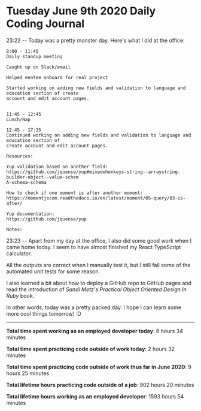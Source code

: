 # Tuesday June 9th 2020 Daily Coding Journal

23:22 -- Today was a pretty monster day. Here's what I did at the office:

```
8:00 - 11:45
Daily standup meeting

Caught up on Slack/email

Helped mentee onboard for real project

Started working on adding new fields and validation to language and education section of create
account and edit account pages.


11:45 - 12:45
Lunch/Nap

12:45 - 17:35
Continued working on adding new fields and validation to language and education section of
create account and edit account pages.

Resources:

Yup validation based on another field:
https://github.com/jquense/yup#mixedwhenkeys-string--arraystring-builder-object--value-schem
A-schema-schema

How to check if one moment is after another moment:
https://momentjscom.readthedocs.io/en/latest/moment/05-query/03-is-after/

Yup documentation:
https://github.com/jquense/yup

Notes:
```

23:23 -- Apart from my day at the office, I also did some good work when I came home today. I seem to have almost finished my React TypeScript calculator.

All the outputs are correct when I manually test it, but I still fail some of the automated unit tests for some reason.

I also learned a bit about how to deploy a GitHub repo to GitHub pages and read the introduction of _Sandi Metz's Practical Object Oriented Design In Ruby_ book.

In other words, today was a pretty packed day. I hope I can learn some more cool things tomorrow! :D

---

**Total time spent working as an employed developer today**: 8 hours 34 minutes

**Total time spent practicing code outside of work today**: 2 hours 32 minutes

**Total time spent practicing code outside of work thus far in June 2020**: 9 hours 25 minutes

**Total lifetime hours practicing code outside of a job**: 902 hours 20 minutes

**Total lifetime hours working as an employed developer**: 1593 hours 54 minutes
